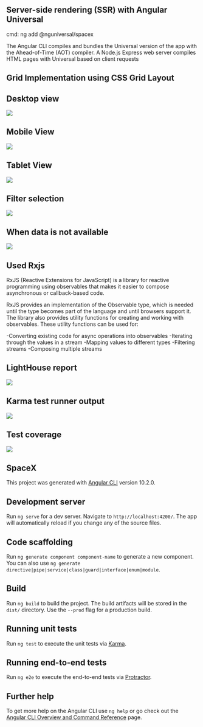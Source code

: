 ## Server-side rendering (SSR) with Angular Universal
cmd: ng add @nguniversal/spacex

The Angular CLI compiles and bundles the Universal version of the app with the Ahead-of-Time (AOT) compiler. A Node.js Express web server compiles HTML pages with Universal based on client requests
 
## Grid Implementation using CSS Grid Layout


## Desktop view
![](images/desktop-view.PNG)

## Mobile View
![](images/mobile%20view.PNG)

## Tablet View
![](images/tablet-view.PNG)

## Filter selection

![](images/mobile-view-filter-selection.PNG)

## When data is not available
![](images/when-data-not-available.PNG)

## Used Rxjs 
RxJS (Reactive Extensions for JavaScript) is a library for reactive programming using observables that makes it easier to compose asynchronous or callback-based code.

RxJS provides an implementation of the Observable type, which is needed until the type becomes part of the language and until browsers support it. The library also provides utility functions for creating and working with observables. These utility functions can be used for:

-Converting existing code for async operations into observables
-Iterating through the values in a stream
-Mapping values to different types
-Filtering streams
-Composing multiple streams

## LightHouse report
![](images/lightHouse1.PNG)

## Karma test runner output
![](images/karma-test-runner-output.PNG)

## Test coverage
![](images/test-coverage.PNG)

## SpaceX

This project was generated with [Angular CLI](https://github.com/angular/angular-cli) version 10.2.0.

## Development server

Run `ng serve` for a dev server. Navigate to `http://localhost:4200/`. The app will automatically reload if you change any of the source files.

## Code scaffolding

Run `ng generate component component-name` to generate a new component. You can also use `ng generate directive|pipe|service|class|guard|interface|enum|module`.

## Build

Run `ng build` to build the project. The build artifacts will be stored in the `dist/` directory. Use the `--prod` flag for a production build.

## Running unit tests

Run `ng test` to execute the unit tests via [Karma](https://karma-runner.github.io).

## Running end-to-end tests

Run `ng e2e` to execute the end-to-end tests via [Protractor](http://www.protractortest.org/).

## Further help

To get more help on the Angular CLI use `ng help` or go check out the [Angular CLI Overview and Command Reference](https://angular.io/cli) page.


